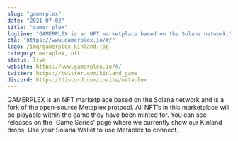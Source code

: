 ```yaml
---
slug: "gamerplex"
date: "2021-07-02"
title: "gamer plex"
logline: "GAMERPLEX is an NFT marketplace based on the Solana network."
cta: "https://www.gamerplex.io/#/"
logo: /img/gamerplex_kinland.jpg
category: metaplex, nft
status: live
website: https://www.gamerplex.io/#/
twitter: https://twitter.com/kinland_game
discord: https://discord.com/invite/metaplex
---
```


GAMERPLEX is an NFT marketplace based on the Solana network and is a fork of the open-source Metaplex protocol. All NFT’s in this marketplace will be playable within the game they have been minted for. You can see releases on the 'Game Series' page where we currently show our Kinland drops. Use your Solana Wallet to use Metaplex to connect.
